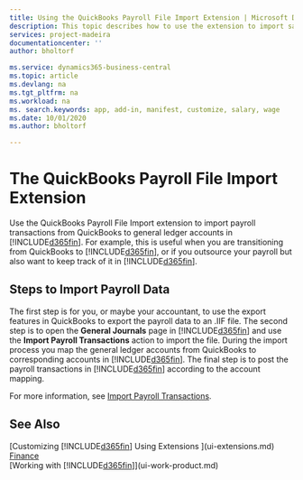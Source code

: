 ```yaml
---
title: Using the QuickBooks Payroll File Import Extension | Microsoft Docs
description: This topic describes how to use the extension to import salary and wage transactions from QuickBooks.
services: project-madeira
documentationcenter: ''
author: bholtorf

ms.service: dynamics365-business-central
ms.topic: article
ms.devlang: na
ms.tgt_pltfrm: na
ms.workload: na
ms. search.keywords: app, add-in, manifest, customize, salary, wage
ms.date: 10/01/2020
ms.author: bholtorf

---
```

# The QuickBooks Payroll File Import Extension
Use the QuickBooks Payroll File Import extension to import payroll transactions from QuickBooks to general ledger accounts in [!INCLUDE[d365fin](includes/d365fin_md.md)]. For example, this is useful when you are transitioning from QuickBooks to [!INCLUDE[d365fin](includes/d365fin_md.md)], or if you outsource your payroll but also want to keep track of it in [!INCLUDE[d365fin](includes/d365fin_md.md)].

## Steps to Import Payroll Data
The first step is for you, or maybe your accountant, to use the export features in QuickBooks to export the payroll data to an .IIF file. The second step is to open the **General Journals** page in [!INCLUDE[d365fin](includes/d365fin_md.md)] and use the **Import Payroll Transactions** action to import the file. During the import process you map the general ledger accounts from QuickBooks to corresponding accounts in [!INCLUDE[d365fin](includes/d365fin_md.md)]. The final step is to post the payroll transactions in [!INCLUDE[d365fin](includes/d365fin_md.md)] according to the account mapping. 

For more information, see [Import Payroll Transactions](finance-how-import-payroll-transactions.md).

## See Also
[Customizing [!INCLUDE[d365fin](includes/d365fin_md.md)] Using Extensions ](ui-extensions.md)    
[Finance](finance.md)    
[Working with [!INCLUDE[d365fin](includes/d365fin_md.md)]](ui-work-product.md)
